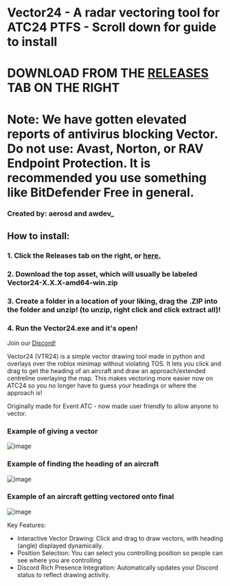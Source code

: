 # Vector24 - A radar vectoring tool for ATC24 PTFS - Scroll down for guide to install

# DOWNLOAD FROM THE [RELEASES](https://github.com/awdev1/Vector24/releases) TAB ON THE RIGHT
# Note: We have gotten elevated reports of antivirus blocking Vector. Do not use: Avast, Norton, or RAV Endpoint Protection. It is recommended you use something like BitDefender Free in general. 
### Created by: aerosd and awdev_
## How to install: 
### 1. Click the Releases tab on the right, or [here.](https://github.com/awdev1/Vector24/releases)
### 2. Download the top asset, which will usually be labeled Vector24-X.X.X-amd64-win.zip
### 3. Create a folder in a location of your liking, drag the .ZIP into the folder and unzip! (to unzip, right click and click extract all)!
### 4. Run the Vector24.exe and it's open!

Join our [Discord!](https://discord.gg/kyDgZbnHz3)

Vector24 (VTR24) is a simple vector drawing tool made in python and overlays over the roblox minimap without violating TOS. It lets you click and drag to get the heading of an aircraft and draw an approach/extended centreline overlaying the map. This makes vectoring more easier now on ATC24 so you no longer have to guess your headings or where the approach is!


Originally made for Event ATC - now made user friendly to allow anyone to vector.

### Example of giving a vector
![image](https://github.com/user-attachments/assets/1f9403b1-5894-47bc-82b8-af9fb28e53cb)

### Example of finding the heading of an aircraft
![image](https://github.com/user-attachments/assets/f21ceafd-224d-4945-86d9-119faeb5259a)

### Example of an aircraft getting vectored onto final
![image](https://github.com/user-attachments/assets/a7b4ab72-3bfb-4197-991b-b72bcec3e1cb)


Key Features:

- Interactive Vector Drawing: Click and drag to draw vectors, with heading (angle) displayed dynamically.
- Position Selection: You can select you controlling position so people can see where you are controlling
- Discord Rich Presence Integration: Automatically updates your Discord status to reflect drawing activity.
